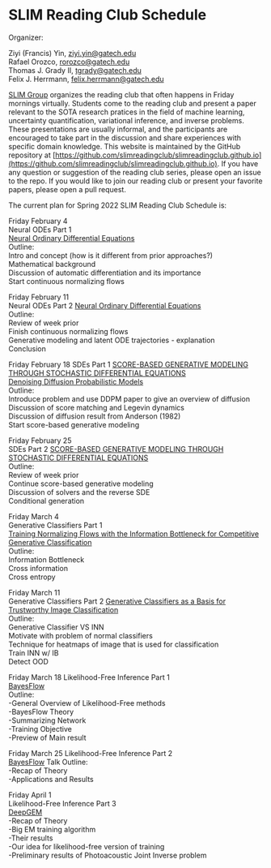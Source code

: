 # SLIM Reading Club Schedule

Organizer:

Ziyi (Francis) Yin, ziyi.yin@gatech.edu    
Rafael Orozco, rorozco@gatech.edu    
Thomas J. Grady II, tgrady@gatech.edu    
Felix J. Herrmann, felix.herrmann@gatech.edu    

[SLIM Group](https://slim.gatech.edu/) organizes the reading club that often happens in Friday mornings virtually. Students come to the reading club and present a paper relevant to the SOTA research pratices in the field of machine learning, uncertainty quantification, variational inference, and inverse problems. These presentations are usually informal, and the participants are encouraged to take part in the discussion and share experiences with specific domain knowledge. This website is maintained by the GitHub repository at [https://github.com/slimreadingclub/slimreadingclub.github.io](https://github.com/slimreadingclub/slimreadingclub.github.io). If you have any question or suggestion of the reading club series, please open an issue to the repo. If you would like to join our reading club or present your favorite papers, please open a pull request.

The current plan for Spring 2022 SLIM Reading Club Schedule is:


Friday February 4     
Neural ODEs Part 1    
[Neural Ordinary Differential Equations](https://arxiv.org/pdf/1806.07366v4.pdf)     
Outline:    
Intro and concept (how is it different from prior approaches?)    
Mathematical background    
Discussion of automatic differentiation and its importance    
Start continuous normalizing flows   

Friday February 11     
Neural ODEs Part 2
[Neural Ordinary Differential Equations](https://arxiv.org/pdf/1806.07366v4.pdf)      
Outline:    
Review of week prior    
Finish continuous normalizing flows    
Generative modeling and latent ODE trajectories - explanation     
Conclusion     

Friday February 18 
SDEs Part 1
[SCORE-BASED GENERATIVE MODELING THROUGH STOCHASTIC DIFFERENTIAL EQUATIONS](https://arxiv.org/pdf/2011.13456.pdf)    
[Denoising Diffusion Probabilistic Models](https://arxiv.org/pdf/2006.11239v1.pdf)    
Outline:    
Introduce problem and use DDPM paper to give an overview of diffusion     
Discussion of score matching and Legevin dynamics     
Discussion of diffusion result from Anderson (1982)     
Start score-based generative modeling      

Friday February 25       
SDEs Part 2
[SCORE-BASED GENERATIVE MODELING THROUGH STOCHASTIC DIFFERENTIAL EQUATIONS](https://arxiv.org/pdf/2011.13456.pdf)   
Outline:     
Review of week prior      
Continue score-based generative modeling      
Discussion of solvers and the reverse SDE      
Conditional generation     


Friday March 4     
Generative Classifiers Part 1       
[Training Normalizing Flows with the Information Bottleneck for Competitive Generative Classification](https://arxiv.org/pdf/2001.06448.pdf)     
Outline:    
Information Bottleneck     
Cross information     
Cross entropy     
 
Friday March 11       
Generative Classifiers Part 2
[Generative Classifiers as a Basis for Trustworthy Image Classification](https://arxiv.org/pdf/2007.15036.pdf)     
Outline:    
Generative Classifier VS INN      
Motivate with problem of normal classifiers      
Technique for heatmaps of image that is used for classification      
Train INN w/ IB      
Detect OOD     

Friday March 18 
Likelihood-Free Inference Part 1      
[BayesFlow](https://arxiv.org/pdf/2003.06281.pdf)      
Outline:     
-General Overview of Likelihood-Free methods      
-BayesFlow Theory      
-Summarizing Network      
-Training Objective      
-Preview of Main result      
	
Friday March 25 
Likelihood-Free Inference Part 2      
[BayesFlow](https://arxiv.org/pdf/2003.06281.pdf) 
Talk Outline:      
-Recap of Theory     
-Applications and Results     

Friday April 1      
Likelihood-Free Inference Part 3     
[DeepGEM](https://proceedings.neurips.cc/paper/2021/file/606c90a06173d69682feb83037a68fec-Paper.pdf)          
-Recap of Theory    
-Big EM training algorithm     
-Their results      
-Our idea for likelihood-free version of training      
-Preliminary results of Photoacoustic Joint Inverse problem         

